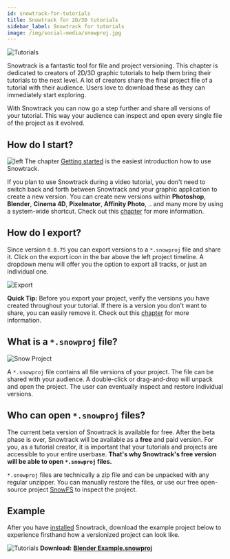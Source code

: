 ```yaml
---
id: snowtrack-for-tutorials
title: Snowtrack for 2D/3D tutorials
sidebar_label: Snowtrack for tutorials
image: /img/social-media/snowproj.jpg
---
```


![Tutorials](/img/social-media/snowproj.jpg)

Snowtrack is a fantastic tool for file and project versioning. This chapter is dedicated to creators of 2D/3D graphic tutorials to help them bring their tutorials to the next level. A lot of creators share the final project file of a tutorial with their audience. Users love to download these as they can immediately start exploring.

With Snowtrack you can now go a step further and share all versions of your tutorial. This way your audience can inspect and open every single file of the project as it evolved.

## How do I start?

<div className="block">

![left](/img/versions-few.png) The chapter [Getting started](get-started.md) is the easiest introduction how to use Snowtrack.

<div className="info" ></div>

If you plan to use Snowtrack during a video tutorial, you don't need to switch back and forth between Snowtrack and your graphic application to create a new version. You can create new versions within **Photoshop**, **Blender**, **Cinema 4D**, **Pixelmator**, **Affinity Photo**, .. and many more by using a system-wide shortcut. Check out this [chapter](versions.md#system-wide-shortcuts) for more information.

</div>

## How do I export?

Since version `0.8.75` you can export versions to a `*.snowproj` file and share it. Click on the export icon in the bar above the left project timeline. A dropdown menu will offer you the option to export all tracks, or just an individual one.

![Export](/img/export.png)

<div className="info" ></div>

**Quick Tip:** Before you export your project, verify the versions you have created throughout your tutorial. If there is a version you don't want to share, you can easily remove it. Check out this [chapter](versions.md#how-to-delete-a-version) for more information.

## What is a `*.snowproj` file?

![Snow Project](/img/snowproj-file.jpg)

A `*.snowproj` file contains all file versions of your project. The file can be shared with your audience. A double-click or drag-and-drop will unpack and open the project. The user can eventually inspect and restore individual versions.

## Who can open `*.snowproj` files?

The current beta version of Snowtrack is available for free. After the beta phase is over, Snowtrack will be available as a **free** and paid version. For you, as a tutorial creator, it is important that your tutorials and projects are accessible to your entire userbase. **That's why Snowtrack's free version will be able to open `*.snowproj` files.**

<div className="info" ></div>

`*.snowproj` files are technically a zip file and can be unpacked with any regular unzipper. You can manually restore the files, or use our free open-source project [SnowFS](https://www.github.com/snowtrack/snowfs) to inspect the project.

## Example

After you have [installed](https://www.snowtrack.io/download-beta) Snowtrack, download the example project below to experience firsthand how a versionized project can look like.

<div style={{width: "300px", margin: "auto", textAlign: "center"}}>

![Tutorials](/img/blender-snowproj.png)
**Download:**
**[Blender Example.snowproj](<https://snowtrack.s3.ca-central-1.amazonaws.com/demo-projects/Blender Example.snowproj>)**

</div>